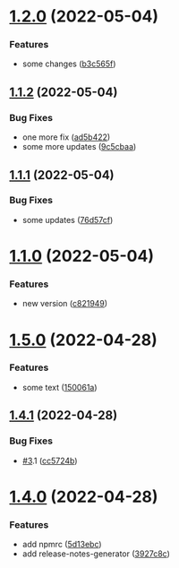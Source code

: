 # [1.2.0](https://github.com/mint-dev/release-test-project/compare/v1.1.2...v1.2.0) (2022-05-04)


### Features

* some changes ([b3c565f](https://github.com/mint-dev/release-test-project/commit/b3c565fa8673d42a78dcf7adf6fb997a94e5b004))

## [1.1.2](https://github.com/mint-dev/release-test-project/compare/v1.1.1...v1.1.2) (2022-05-04)


### Bug Fixes

* one more fix ([ad5b422](https://github.com/mint-dev/release-test-project/commit/ad5b42264882cb91e3b3da3a0b3b6a8120121da6))
* some more updates ([9c5cbaa](https://github.com/mint-dev/release-test-project/commit/9c5cbaa921bc405b2cb50742272a7682fea6a624))

## [1.1.1](https://github.com/mint-dev/release-test-project/compare/v1.1.0...v1.1.1) (2022-05-04)


### Bug Fixes

* some updates ([76d57cf](https://github.com/mint-dev/release-test-project/commit/76d57cfbfe12d173d2e7e8a6c1c5fe76ebe52efb))

# [1.1.0](https://github.com/mint-dev/release-test-project/compare/v1.0.0...v1.1.0) (2022-05-04)


### Features

* new version ([c821949](https://github.com/mint-dev/release-test-project/commit/c821949c3228289801065065efca20e83b428834))

# [1.5.0](https://D/Work/git_server/semantic/compare/v1.4.1...v1.5.0) (2022-04-28)


### Features

* some text ([150061a](https://D/Work/git_server/semantic/commit/150061a589a90cb231c6a8559f8c0a41d3071283))

## [1.4.1](https://D/Work/git_server/semantic/compare/v1.4.0...v1.4.1) (2022-04-28)


### Bug Fixes

* [#3](https://D/undefined/Work/git_server/semantic/issues/3).1 ([cc5724b](https://D/Work/git_server/semantic/commit/cc5724b2d6208b73a65c31ffa20e73bf2bb9d6f2))

# [1.4.0](https://D/Work/git_server/semantic/compare/v1.3.0...v1.4.0) (2022-04-28)


### Features

* add npmrc ([5d13ebc](https://D/Work/git_server/semantic/commit/5d13ebccb3e3c078d5d722c888dbdb90e5c24f8a))
* add release-notes-generator ([3927c8c](https://D/Work/git_server/semantic/commit/3927c8ccfb3f0d495283952609eb09a50776e042))
